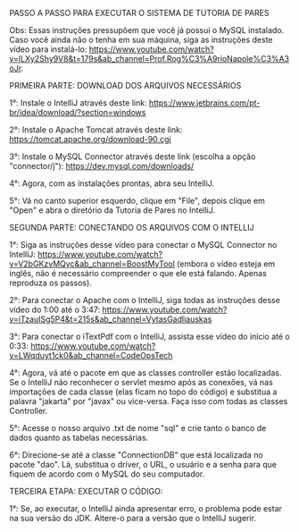 PASSO A PASSO PARA EXECUTAR O SISTEMA DE TUTORIA DE PARES

Obs: Essas instruções pressupõem que você já possui o MySQL instalado. Caso você ainda não o tenha em sua máquina, siga as instruções deste vídeo para instalá-lo: https://www.youtube.com/watch?v=lLXy2Shy9V8&t=179s&ab_channel=Prof.Rog%C3%A9rioNapole%C3%A3oJr.


PRIMEIRA PARTE: DOWNLOAD DOS ARQUIVOS NECESSÁRIOS

1°: Instale o IntelliJ através deste link: https://www.jetbrains.com/pt-br/idea/download/?section=windows

2°: Instale o Apache Tomcat através deste link: https://tomcat.apache.org/download-90.cgi

3°: Instale o MySQL Connector através deste link (escolha a opção "connector/j"): https://dev.mysql.com/downloads/

4°: Agora, com as instalações prontas, abra seu IntelliJ.

5°: Vá no canto superior esquerdo, clique em "File", depois clique em "Open" e abra o diretório da Tutoria de Pares no IntelliJ.


SEGUNDA PARTE: CONECTANDO OS ARQUIVOS COM O INTELLIJ

1°: Siga as instruções desse vídeo para conectar o MySQL Connector no IntelliJ: https://www.youtube.com/watch?v=V2bGKzvMQyc&ab_channel=BoostMyTool (embora o vídeo esteja em inglês, não é necessário compreender o que ele está falando. Apenas reproduza os passos).

2°: Para conectar o Apache com o IntelliJ, siga todas as instruções desse vídeo do 1:00 até o 3:47: https://www.youtube.com/watch?v=iTzauISg5P4&t=215s&ab_channel=VytasGadliauskas

3°: Para conectar o iTextPdf com o IntelliJ, assista esse vídeo do início até o 0:33: https://www.youtube.com/watch?v=LWqduyt1ck0&ab_channel=CodeOpsTech

4°: Agora, vá até o pacote em que as classes controller estão localizadas. Se o IntelliJ não reconhecer o servlet mesmo após as conexões, vá nas importações de cada classe (elas ficam no topo do código) e substitua a palavra "jakarta" por "javax" ou vice-versa. Faça isso com todas as classes Controller.

5°: Acesse o nosso arquivo .txt de nome "sql" e crie tanto o banco de dados quanto as tabelas necessárias.

6°: Direcione-se até a classe "ConnectionDB" que está localizada no pacote "dao". Lá, substitua o driver, o URL, o usuário e a senha para que fiquem de acordo com o MySQL do seu computador.


TERCEIRA ETAPA: EXECUTAR O CÓDIGO:

1°: Se, ao executar, o IntelliJ ainda apresentar erro, o problema pode estar na sua versão do JDK. Altere-o para a versão que o IntelliJ sugerir.


